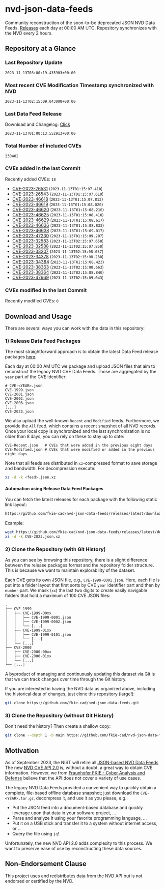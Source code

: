 # nvd-json-data-feeds

Community reconstruction of the soon-to-be deprecated JSON NVD Data Feeds. 
[Releases](https://github.com/fkie-cad/nvd-json-data-feeds/releases/latest) each day at 00:00 AM UTC.
Repository synchronizes with the NVD every 2 hours.

## Repository at a Glance

### Last Repository Update

```plain
2023-11-13T03:00:19.435903+00:00
```

### Most recent CVE Modification Timestamp synchronized with NVD

```plain
2023-11-13T02:15:09.043000+00:00
```

### Last Data Feed Release

Download and Changelog: [Click](https://github.com/fkie-cad/nvd-json-data-feeds/releases/latest)

```plain
2023-11-13T01:00:13.552913+00:00
```

### Total Number of included CVEs

```plain
230402
```

### CVEs added in the last Commit

Recently added CVEs: `18`

* [CVE-2023-26531](CVE-2023/CVE-2023-265xx/CVE-2023-26531.json) (`2023-11-13T01:15:07.410`)
* [CVE-2023-26543](CVE-2023/CVE-2023-265xx/CVE-2023-26543.json) (`2023-11-13T01:15:07.610`)
* [CVE-2023-46618](CVE-2023/CVE-2023-466xx/CVE-2023-46618.json) (`2023-11-13T01:15:07.813`)
* [CVE-2023-46619](CVE-2023/CVE-2023-466xx/CVE-2023-46619.json) (`2023-11-13T01:15:08.020`)
* [CVE-2023-46620](CVE-2023/CVE-2023-466xx/CVE-2023-46620.json) (`2023-11-13T01:15:08.210`)
* [CVE-2023-46625](CVE-2023/CVE-2023-466xx/CVE-2023-46625.json) (`2023-11-13T01:15:08.410`)
* [CVE-2023-46629](CVE-2023/CVE-2023-466xx/CVE-2023-46629.json) (`2023-11-13T01:15:08.617`)
* [CVE-2023-46636](CVE-2023/CVE-2023-466xx/CVE-2023-46636.json) (`2023-11-13T01:15:08.833`)
* [CVE-2023-46638](CVE-2023/CVE-2023-466xx/CVE-2023-46638.json) (`2023-11-13T01:15:09.017`)
* [CVE-2023-47230](CVE-2023/CVE-2023-472xx/CVE-2023-47230.json) (`2023-11-13T01:15:09.207`)
* [CVE-2023-32583](CVE-2023/CVE-2023-325xx/CVE-2023-32583.json) (`2023-11-13T02:15:07.650`)
* [CVE-2023-32588](CVE-2023/CVE-2023-325xx/CVE-2023-32588.json) (`2023-11-13T02:15:07.850`)
* [CVE-2023-33207](CVE-2023/CVE-2023-332xx/CVE-2023-33207.json) (`2023-11-13T02:15:08.037`)
* [CVE-2023-34378](CVE-2023/CVE-2023-343xx/CVE-2023-34378.json) (`2023-11-13T02:15:08.230`)
* [CVE-2023-34384](CVE-2023/CVE-2023-343xx/CVE-2023-34384.json) (`2023-11-13T02:15:08.423`)
* [CVE-2023-38363](CVE-2023/CVE-2023-383xx/CVE-2023-38363.json) (`2023-11-13T02:15:08.663`)
* [CVE-2023-38364](CVE-2023/CVE-2023-383xx/CVE-2023-38364.json) (`2023-11-13T02:15:08.840`)
* [CVE-2023-47669](CVE-2023/CVE-2023-476xx/CVE-2023-47669.json) (`2023-11-13T02:15:09.043`)


### CVEs modified in the last Commit

Recently modified CVEs: `0`



## Download and Usage

There are several ways you can work with the data in this repository:

### 1) Release Data Feed Packages

The most straightforward approach is to obtain the latest Data Feed release packages [here](https://github.com/fkie-cad/nvd-json-data-feeds/releases/latest).

Each day at 00:00 AM UTC we package and upload JSON files that aim to reconstruct the legacy NVD CVE Data Feeds.
Those are aggregated by the `year` part of the CVE identifier:

```
# CVE-<YEAR>.json
CVE-1999.json
CVE-2001.json
CVE-2002.json
CVE-2003.json
[...]
CVE-2023.json
```

We also upload the well-known `Recent` and `Modified` feeds.
Furthermore, we provide the `All` feed, which contains a recent snapshot of all NVD records.
Once your local copy is synchronized and the last synchronization is no older than 8 days, you can rely on these to stay up to date:

```plain
CVE-Recent.json   # CVEs that were added in the previous eight days
CVE-Modified.json # CVEs that were modified or added in the previous eight days
```

Note that all feeds are distributed in `xz`-compressed format to save storage and bandwidth.
For decompression execute:

```sh
xz -d -k <feed>.json.xz
```


#### Automation using Release Data Feed Packages

You can fetch the latest releases for each package with the following static link layout:

```sh
https://github.com/fkie-cad/nvd-json-data-feeds/releases/latest/download/CVE-<YEAR>.json.xz
```

Example:

```sh
wget https://github.com/fkie-cad/nvd-json-data-feeds/releases/latest/download/CVE-2023.json.xz
xz -d -k CVE-2023.json.xz
```

### 2) Clone the Repository (with Git History)

As you can see by browsing this repository, there is a slight difference between the release packages format and the repository folder structure.
This is because we want to maintain explorability of the dataset.

Each CVE gets its own JSON file, e.g., `CVE-1999-0001.json`.
Here, each file is put into a folder layout that first sorts by CVE `year` identifier part and then by `number` part.
We mask (`xx`) the last two digits to create easily navigable folders that hold a maximum of 100 CVE JSON files:

```plain
.
├── CVE-1999
│   ├── CVE-1999-00xx
│   │   ├── CVE-1999-0001.json
│   │   ├── CVE-1999-0002.json
│   │   └── [...]
│   ├── CVE-1999-01xx
│   │   ├── CVE-1999-0101.json
│   │   └── [...]
│   └── [...]
├── CVE-2000
│   ├── CVE-2000-00xx
│   ├── CVE-2000-01xx
│   └── [...]
└── [...]
```

A byproduct of managing and continuously updating this dataset via Git is that we can track changes over time through the Git history.

If you are interested in having the NVD data as organized above, including the historical data of changes, just clone this repository (large!):

```sh
git clone https://github.com/fkie-cad/nvd-json-data-feeds.git
```

### 3) Clone the Repository (without Git History)

Don't need the history? Then create a shallow copy:

```sh
git clone --depth 1 -b main https://github.com/fkie-cad/nvd-json-data-feeds.git
```

## Motivation

As of September 2023, the NIST will retire all [JSON-based NVD Data Feeds](https://nvd.nist.gov/vuln/data-feeds#divRetirementBanner-1).
The new [NVD CVE API 2.0](https://nvd.nist.gov/developers/vulnerabilities) is, without a doubt, a great way to obtain CVE information.
However, we from [Fraunhofer FKIE - Cyber Analysis and Defense](https://www.fkie.fraunhofer.de/en/departments/cad.html) believe that the API does not cover a variety of use cases.

The legacy NVD Data Feeds provided a convenient way to quickly obtain a complete, file-based offline database snapshot; just download the `CVE-<YEAR>.tar.gz`, decompress it, and use it as you please, e.g.:

* Put the JSON feed into a document-based database and quickly leverage upon that data in your software project, ...
* Parse and analyze it using your favorite programming language, ...
* Put it on a USB stick and transfer it to a system without internet access, or ...
* Query the file using `jq`!

Unfortunately, the new NVD API 2.0 adds complexity to this process.
We want to preserve ease of use by reconstructing these data sources.

## Non-Endorsement Clause

This project uses and redistributes data from the NVD API but is not endorsed or certified by the NVD.